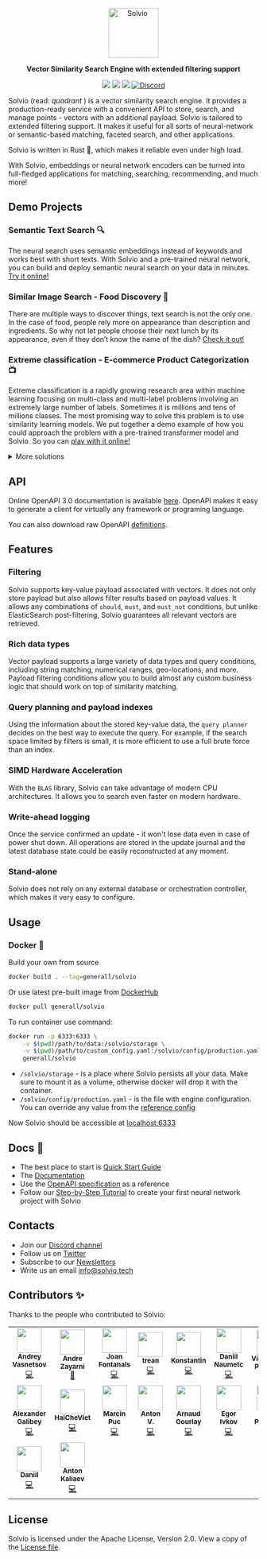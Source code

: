 <p align="center">
  <img height="100" src="https://github.com/solvio/solvio/blob/master/docs/logo.svg?raw=true" alt="Solvio">
</p>

<p align="center">
    <b>Vector Similarity Search Engine with extended filtering support</b>
</p>


<p align=center>
    <a href="https://github.com/solvio/solvio/actions/workflows/rust.yml"><img src="https://github.com/solvio/solvio/workflows/Tests/badge.svg"></a>
    <a href="https://solvio.github.io/solvio/redoc/index.html"><img src="https://img.shields.io/badge/Docs-OpenAPI%203.0-success"></a>
    <a href="https://github.com/solvio/solvio/blob/master/LICENSE"><img src="https://img.shields.io/badge/License-Apache%202.0-success"></a>
    <a href="https://discord.gg/tdtYvXjC4h"><img src="https://img.shields.io/badge/Discord-Solvio-5865F2.svg?logo=discord" alt="Discord"></a>
</p>

Solvio (read: _quadrant_ ) is a vector similarity search engine.
It provides a production-ready service with a convenient API to store, search, and manage points - vectors with an additional payload.
Solvio is tailored to extended filtering support.  It makes it useful for all sorts of neural-network or semantic-based matching, faceted search, and other applications. 

Solvio is written in Rust :crab:, which makes it reliable even under high load.

With Solvio, embeddings or neural network encoders can be turned into full-fledged applications for matching, searching, recommending, and much more!

## Demo Projects

### Semantic Text Search :mag:

The neural search uses semantic embeddings instead of keywords and works best with short texts.
With Solvio and a pre-trained neural network, you can build and deploy semantic neural search on your data in minutes.
[Try it online!](https://demo.solvio.tech/)

### Similar Image Search - Food Discovery :pizza:

There are multiple ways to discover things, text search is not the only one.
In the case of food, people rely more on appearance than description and ingredients.
So why not let people choose their next lunch by its appearance, even if they don’t know the name of the dish?
[Check it out!](https://food-discovery.solvio.tech/)

### Extreme classification - E-commerce Product Categorization :tv:

Extreme classification is a rapidly growing research area within machine learning focusing on multi-class and multi-label problems involving an extremely large number of labels.
Sometimes it is millions and tens of millions classes.
The most promising way to solve this problem is to use similarity learning models.
We put together a demo example of how you could approach the problem with a pre-trained transformer model and Solvio.
So you can [play with it online!](https://categories.solvio.tech/)


<details>
<summary> More solutions </summary>

<table>
    <tr>
        <td width="30%">
            <img src="https://solvio.tech/content/images/text_search.png">
        </td>
        <td width="30%">
            <img src="https://solvio.tech/content/images/image_search.png">
        </td>
        <td width="30%">
            <img src="https://solvio.tech/content/images/recommendations.png">
        </td>
    </tr>
    <tr>
        <td>
            Semantic Text Search
        </td>
        <td>
            Similar Image Search
        </td>
        <td>
            Recommendations
        </td>
    </tr>
</table>

<table align="center">
    <tr>
        <td>
            <img width="300px" src="https://solvio.tech/content/images/chat_bots.png">
        </td>
        <td>
            <img width="300px" src="https://solvio.tech/content/images/matching_engines.png">
        </td>
    </tr>
    <tr>
        <td>
            Chat Bots
        </td>
        <td>
            Matching Engines
        </td>
    </tr>
</table>

</details>

## API

Online OpenAPI 3.0 documentation is available [here](https://solvio.github.io/solvio/redoc/index.html).
OpenAPI makes it easy to generate a client for virtually any framework or programing language.

You can also download raw OpenAPI [definitions](openapi/openapi-merged.yaml).

## Features

### Filtering

Solvio supports key-value payload associated with vectors. It does not only store payload but also allows filter results based on payload values.
It allows any combinations of `should`, `must`, and `must_not` conditions, but unlike ElasticSearch post-filtering, Solvio guarantees all relevant vectors are retrieved.

### Rich data types

Vector payload supports a large variety of data types and query conditions, including string matching, numerical ranges, geo-locations, and more.
Payload filtering conditions allow you to build almost any custom business logic that should work on top of similarity matching.

### Query planning and payload indexes

Using the information about the stored key-value data, the `query planner` decides on the best way to execute the query.
For example, if the search space limited by filters is small, it is more efficient to use a full brute force than an index.

### SIMD Hardware Acceleration

With the `BLAS` library, Solvio can take advantage of modern CPU architectures. 
It allows you to search even faster on modern hardware.

### Write-ahead logging

Once the service confirmed an update - it won't lose data even in case of power shut down. 
All operations are stored in the update journal and the latest database state could be easily reconstructed at any moment.

### Stand-alone

Solvio does not rely on any external database or orchestration controller, which makes it very easy to configure.

## Usage

### Docker :whale:

Build your own from source

```bash
docker build . --tag=generall/solvio
```

Or use latest pre-built image from [DockerHub](https://hub.docker.com/r/generall/solvio)

```bash
docker pull generall/solvio
```

To run container use command:

```bash
docker run -p 6333:6333 \
    -v $(pwd)/path/to/data:/solvio/storage \
    -v $(pwd)/path/to/custom_config.yaml:/solvio/config/production.yaml \
    generall/solvio
```

* `/solvio/storage` - is a place where Solvio persists all your data. 
Make sure to mount it as a volume, otherwise docker will drop it with the container. 
* `/solvio/config/production.yaml` - is the file with engine configuration. You can override any value from the [reference config](config/config.yaml) 

Now Solvio should be accessible at [localhost:6333](http://localhost:6333/)

## Docs :notebook:

* The best place to start is [Quick Start Guide](QUICK_START.md)
* The [Documentation](https://solvio.tech/documentation/)
* Use the [OpenAPI specification](https://solvio.github.io/solvio/redoc/index.html) as a reference
* Follow our [Step-by-Step Tutorial](https://blog.solvio.tech/neural-search-tutorial-3f034ab13adc) to create your first neural network project with Solvio

## Contacts

* Join our [Discord channel](https://discord.gg/tdtYvXjC4h)
* Follow us on [Twitter](https://twitter.com/solvio_engine)
* Subscribe to our [Newsletters](https://tech.us1.list-manage.com/subscribe/post?u=69617d79374ac6280dd2230b2&amp;id=acb2b876fc)
* Write us an email [info@solvio.tech](mailto:info@solvio.tech)


## Contributors ✨

Thanks to the people who contributed to Solvio:

<!-- ALL-CONTRIBUTORS-LIST:START - Do not remove or modify this section -->
<!-- prettier-ignore-start -->
<!-- markdownlint-disable -->
<table>
  <tr>
    <td align="center"><a href="https://t.me/neural_network_engineering"><img src="https://avatars.githubusercontent.com/u/1935623?v=4?s=50" width="50px;" alt=""/><br /><sub><b>Andrey Vasnetsov</b></sub></a><br /><a href="https://github.com/solvio/solvio/commits?author=generall" title="Code">💻</a></td>
    <td align="center"><a href="https://github.com/azayarni"><img src="https://avatars.githubusercontent.com/u/926368?v=4?s=50" width="50px;" alt=""/><br /><sub><b>Andre Zayarni</b></sub></a><br /><a href="https://github.com/solvio/solvio/commits?author=azayarni" title="Documentation">📖</a></td>
    <td align="center"><a href="http://www.linkedin.com/in/joanfontanalsmartinez/"><img src="https://avatars.githubusercontent.com/u/19825685?v=4?s=50" width="50px;" alt=""/><br /><sub><b>Joan Fontanals</b></sub></a><br /><a href="https://github.com/solvio/solvio/commits?author=JoanFM" title="Code">💻</a></td>
    <td align="center"><a href="https://github.com/trean"><img src="https://avatars.githubusercontent.com/u/7085263?v=4?s=50" width="50px;" alt=""/><br /><sub><b>trean</b></sub></a><br /><a href="https://github.com/solvio/solvio/commits?author=trean" title="Code">💻</a></td>
    <td align="center"><a href="https://github.com/kgrech"><img src="https://avatars.githubusercontent.com/u/9020133?v=4?s=50" width="50px;" alt=""/><br /><sub><b>Konstantin</b></sub></a><br /><a href="https://github.com/solvio/solvio/commits?author=kgrech" title="Code">💻</a></td>
    <td align="center"><a href="https://github.com/kekonen"><img src="https://avatars.githubusercontent.com/u/11177808?v=4?s=50" width="50px;" alt=""/><br /><sub><b>Daniil Naumetc</b></sub></a><br /><a href="https://github.com/solvio/solvio/commits?author=kekonen" title="Code">💻</a></td>
    <td align="center"><a href="https://dev.to/vearutop"><img src="https://avatars.githubusercontent.com/u/1381436?v=4?s=50" width="50px;" alt=""/><br /><sub><b>Viacheslav Poturaev</b></sub></a><br /><a href="https://github.com/solvio/solvio/commits?author=vearutop" title="Documentation">📖</a></td>
  </tr>
  <tr>
    <td align="center"><a href="https://github.com/galibey"><img src="https://avatars.githubusercontent.com/u/48586936?v=4?s=50" width="50px;" alt=""/><br /><sub><b>Alexander Galibey</b></sub></a><br /><a href="https://github.com/solvio/solvio/commits?author=galibey" title="Code">💻</a></td>
    <td align="center"><a href="https://github.com/HaiCheViet"><img src="https://avatars.githubusercontent.com/u/37202591?v=4?s=50" width="50px;" alt=""/><br /><sub><b>HaiCheViet</b></sub></a><br /><a href="https://github.com/solvio/solvio/commits?author=HaiCheViet" title="Code">💻</a></td>
    <td align="center"><a href="https://tranzystorek-io.github.io/"><img src="https://avatars.githubusercontent.com/u/5671049?v=4?s=50" width="50px;" alt=""/><br /><sub><b>Marcin Puc</b></sub></a><br /><a href="https://github.com/solvio/solvio/commits?author=tranzystorek-io" title="Code">💻</a></td>
    <td align="center"><a href="https://github.com/anveq"><img src="https://avatars.githubusercontent.com/u/94402218?v=4?s=50" width="50px;" alt=""/><br /><sub><b>Anton V.</b></sub></a><br /><a href="https://github.com/solvio/solvio/commits?author=anveq" title="Code">💻</a></td>
    <td align="center"><a href="http://agourlay.github.io"><img src="https://avatars.githubusercontent.com/u/606963?v=4?s=50" width="50px;" alt=""/><br /><sub><b>Arnaud Gourlay</b></sub></a><br /><a href="https://github.com/solvio/solvio/commits?author=agourlay" title="Code">💻</a></td>
    <td align="center"><a href="https://t.me/type_driven_thoughts"><img src="https://avatars.githubusercontent.com/u/17401538?v=4?s=50" width="50px;" alt=""/><br /><sub><b>Egor Ivkov</b></sub></a><br /><a href="https://github.com/solvio/solvio/commits?author=eadventurous" title="Code">💻</a></td>
    <td align="center"><a href="https://github.com/IvanPleshkov"><img src="https://avatars.githubusercontent.com/u/20946825?v=4?s=50" width="50px;" alt=""/><br /><sub><b>Ivan Pleshkov</b></sub></a><br /><a href="https://github.com/solvio/solvio/commits?author=IvanPleshkov" title="Code">💻</a></td>
  </tr>
  <tr>
    <td align="center"><a href="https://github.com/daniilsunyaev"><img src="https://avatars.githubusercontent.com/u/3955599?v=4?s=50" width="50px;" alt=""/><br /><sub><b>Daniil</b></sub></a><br /><a href="https://github.com/solvio/solvio/commits?author=daniilsunyaev" title="Code">💻</a></td>
    <td align="center"><a href="http://homeonrails.com"><img src="https://avatars.githubusercontent.com/u/1282182?v=4?s=50" width="50px;" alt=""/><br /><sub><b>Anton Kaliaev</b></sub></a><br /><a href="https://github.com/solvio/solvio/commits?author=melekes" title="Code">💻</a></td>
  </tr>
</table>

<!-- markdownlint-restore -->
<!-- prettier-ignore-end -->

<!-- ALL-CONTRIBUTORS-LIST:END -->

## License

Solvio is licensed under the Apache License, Version 2.0. View a copy of the [License file](LICENSE).
